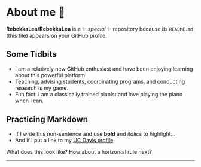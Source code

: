 # About me 👋


**RebekkaLea/RebekkaLea** is a ✨ _special_ ✨ repository because its `README.md` (this file) appears on your GitHub profile.

## Some Tidbits
- I am a relatively new GitHub enthusiast and have been enjoying learning about this powerful platform
- Teaching, advising students, coordinating programs, and conducting research is my game. 
- Fun fact: I am a classically trained pianist and love playing the piano when I can. 

## Practicing Markdown
- If I write this non-sentence and use **bold** and *italics* to highlight...
- And if I put a link to my [UC Davis profile](https://writing.ucdavis.edu/people/rebekka-andersen)  

What does this look like? How about a horizontal rule next? 

---
